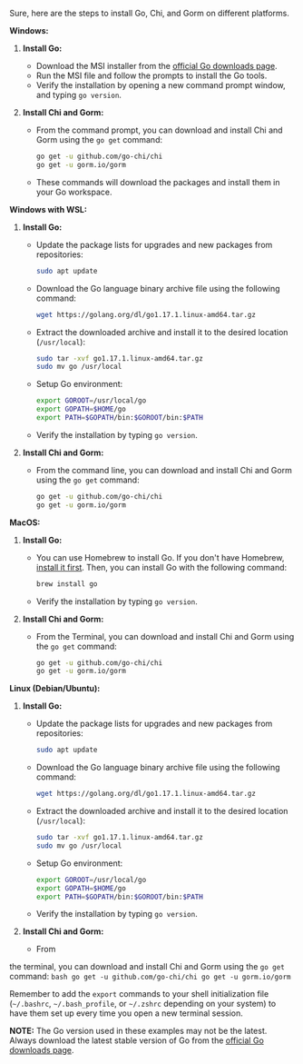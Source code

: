 Sure, here are the steps to install Go, Chi, and Gorm on different platforms.

**Windows:**

1. **Install Go:**
    - Download the MSI installer from the [official Go downloads page](https://golang.org/dl/).
    - Run the MSI file and follow the prompts to install the Go tools.
    - Verify the installation by opening a new command prompt window, and typing `go version`.

2. **Install Chi and Gorm:**
    - From the command prompt, you can download and install Chi and Gorm using the `go get` command:
        ```bash
        go get -u github.com/go-chi/chi
        go get -u gorm.io/gorm
        ```
    - These commands will download the packages and install them in your Go workspace.

**Windows with WSL:**

1. **Install Go:**
    - Update the package lists for upgrades and new packages from repositories:
        ```bash
        sudo apt update
        ```
    - Download the Go language binary archive file using the following command:
        ```bash
        wget https://golang.org/dl/go1.17.1.linux-amd64.tar.gz
        ```
    - Extract the downloaded archive and install it to the desired location (`/usr/local`):
        ```bash
        sudo tar -xvf go1.17.1.linux-amd64.tar.gz
        sudo mv go /usr/local
        ```
    - Setup Go environment:
        ```bash
        export GOROOT=/usr/local/go
        export GOPATH=$HOME/go
        export PATH=$GOPATH/bin:$GOROOT/bin:$PATH
        ```
    - Verify the installation by typing `go version`.

2. **Install Chi and Gorm:**
    - From the command line, you can download and install Chi and Gorm using the `go get` command:
        ```bash
        go get -u github.com/go-chi/chi
        go get -u gorm.io/gorm
        ```

**MacOS:**

1. **Install Go:**
    - You can use Homebrew to install Go. If you don't have Homebrew, [install it first](https://brew.sh/). Then, you can install Go with the following command:
        ```bash
        brew install go
        ```
    - Verify the installation by typing `go version`.

2. **Install Chi and Gorm:**
    - From the Terminal, you can download and install Chi and Gorm using the `go get` command:
        ```bash
        go get -u github.com/go-chi/chi
        go get -u gorm.io/gorm
        ```

**Linux (Debian/Ubuntu):**

1. **Install Go:**
    - Update the package lists for upgrades and new packages from repositories:
        ```bash
        sudo apt update
        ```
    - Download the Go language binary archive file using the following command:
        ```bash
        wget https://golang.org/dl/go1.17.1.linux-amd64.tar.gz
        ```
    - Extract the downloaded archive and install it to the desired location (`/usr/local`):
        ```bash
        sudo tar -xvf go1.17.1.linux-amd64.tar.gz
        sudo mv go /usr/local
        ```
    - Setup Go environment:
        ```bash
        export GOROOT=/usr/local/go
        export GOPATH=$HOME/go
        export PATH=$GOPATH/bin:$GOROOT/bin:$PATH
        ```
    - Verify the installation by typing `go version`.

2. **Install Chi and Gorm:**
    - From

the terminal, you can download and install Chi and Gorm using the `go get` command:
    ```bash
    go get -u github.com/go-chi/chi
    go get -u gorm.io/gorm
    ```

Remember to add the `export` commands to your shell initialization file (`~/.bashrc`, `~/.bash_profile`, or `~/.zshrc` depending on your system) to have them set up every time you open a new terminal session.

**NOTE:** The Go version used in these examples may not be the latest. Always download the latest stable version of Go from the [official Go downloads page](https://golang.org/dl/).